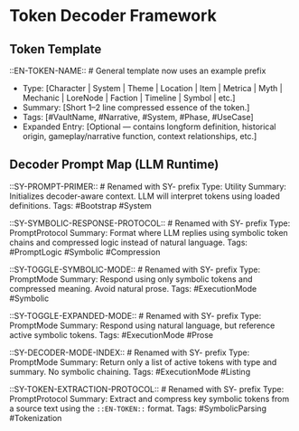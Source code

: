 # Token Decoder Framework

## Token Template
::EN-TOKEN-NAME:: # General template now uses an example prefix
- Type: [Character | System | Theme | Location | Item | Metrica | Myth | Mechanic | LoreNode | Faction | Timeline | Symbol | etc.]
- Summary: [Short 1–2 line compressed essence of the token.]
- Tags: [#VaultName, #Narrative, #System, #Phase, #UseCase]
- Expanded Entry: [Optional — contains longform definition, historical origin, gameplay/narrative function, context relationships, etc.]

## Decoder Prompt Map (LLM Runtime)

::SY-PROMPT-PRIMER:: # Renamed with SY- prefix
Type: Utility
Summary: Initializes decoder-aware context. LLM will interpret tokens using loaded definitions.
Tags: #Bootstrap #System

::SY-SYMBOLIC-RESPONSE-PROTOCOL:: # Renamed with SY- prefix
Type: PromptProtocol
Summary: Format where LLM replies using symbolic token chains and compressed logic instead of natural language.
Tags: #PromptLogic #Symbolic #Compression

::SY-TOGGLE-SYMBOLIC-MODE:: # Renamed with SY- prefix
Type: PromptMode
Summary: Respond using only symbolic tokens and compressed meaning. Avoid natural prose.
Tags: #ExecutionMode #Symbolic

::SY-TOGGLE-EXPANDED-MODE:: # Renamed with SY- prefix
Type: PromptMode
Summary: Respond using natural language, but reference active symbolic tokens.
Tags: #ExecutionMode #Prose

::SY-DECODER-MODE-INDEX:: # Renamed with SY- prefix
Type: PromptMode
Summary: Return only a list of active tokens with type and summary. No symbolic chaining.
Tags: #ExecutionMode #Listing

::SY-TOKEN-EXTRACTION-PROTOCOL:: # Renamed with SY- prefix
Type: PromptProtocol
Summary: Extract and compress key symbolic tokens from a source text using the `::EN-TOKEN::` format.
Tags: #SymbolicParsing #Tokenization